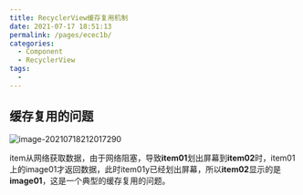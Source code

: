 ```yaml
---
title: RecyclerView缓存复用机制
date: 2021-07-17 18:51:13
permalink: /pages/ecec1b/
categories:
  - Component
  - RecyclerView
tags:
  - 
---
```


## 缓存复用的问题

![image-20210718212017290](https://iqqcode-blog.oss-cn-beijing.aliyuncs.com/img-2021-later/20210718212017.png)

item从网络获取数据，由于网络阻塞，导致**item01**划出屏幕到**item02**时，item01上的image01才返回数据，此时item01y已经划出屏幕，所以**item02**显示的是**image01**，这是一个典型的缓存复用的问题。

